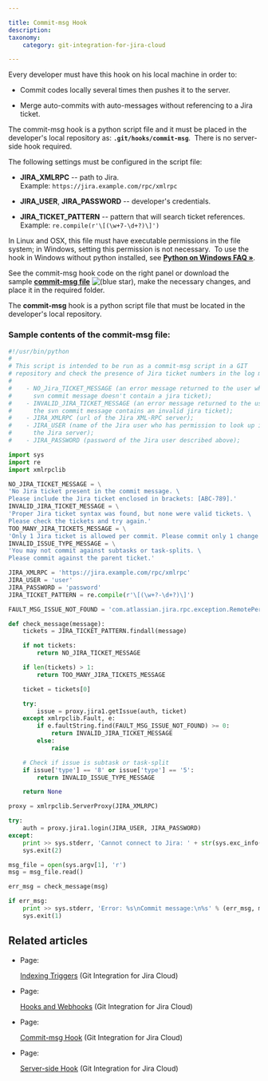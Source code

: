 ```yaml
---

title: Commit-msg Hook
description:
taxonomy:
    category: git-integration-for-jira-cloud

---
```

Every developer must have this hook on his local machine in order to:

*   Commit codes locally several times then pushes it to the server.

*   Merge auto-commits with auto-messages without referencing to a Jira ticket.


The commit-msg hook is a python script file and it must be placed in the developer's local repository as: **`.git/hooks/commit-msg`**.  There is no server-side hook required.

The following settings must be configured in the script file:

*   **JIRA\_XMLRPC** -- path to Jira.
    Example: `https://jira.example.com/rpc/xmlrpc`


*   **JIRA\_USER**, **JIRA\_PASSWORD** -- developer's credentials.

*   **JIRA\_TICKET\_PATTERN** -- pattern that will search ticket references.
    Example: `re.compile(r'\[(\w+7-\d+?)\]')`


In Linux and OSX, this file must have executable permissions in the file system; in Windows, setting this permission is not necessary.  To use the hook in Windows without python installed, see [**Python on Windows FAQ »**](https://docs.python.org/2/faq/windows.html#how-do-i-make-an-executable-from-a-python-script).

See the commit-msg hook code on the right panel or download the sample [**commit-msg file**](https://bigbrassband.com/files/commit-msg.zip) ![(blue star)](/wiki/s/-1639011364/6452/8b4898d3c114827e64ec143b4fa79bb76a6cfa5b/_/images/icons/emoticons/star_blue.png), make the necessary changes, and place it in the required folder.

The **commit-msg** hook is a python script file that must be located in the developer's local repository.

### **Sample contents of the commit-msg file:**

```py
#!/usr/bin/python
#
# This script is intended to be run as a commit-msg script in a GIT
# repository and check the presence of Jira ticket numbers in the log messages.
#
#    - NO_Jira_TICKET_MESSAGE (an error message returned to the user when the
#      svn commit message doesn't contain a jira ticket);
#    - INVALID_JIRA_TICKET_MESSAGE (an error message returned to the user when
#      the svn commit message contains an invalid jira ticket);
#    - JIRA_XMLRPC (url of the Jira XML-RPC server);
#    - JIRA_USER (name of the Jira user who has permission to look up issues in
#      the Jira server);
#    - JIRA_PASSWORD (password of the Jira user described above);

import sys
import re
import xmlrpclib

NO_JIRA_TICKET_MESSAGE = \
'No Jira ticket present in the commit message. \
Please include the Jira ticket enclosed in brackets: [ABC-789].'
INVALID_JIRA_TICKET_MESSAGE = \
'Proper Jira ticket syntax was found, but none were valid tickets. \
Please check the tickets and try again.'
TOO_MANY_JIRA_TICKETS_MESSAGE = \
'Only 1 Jira ticket is allowed per commit. Please commit only 1 change at a time.'
INVALID_ISSUE_TYPE_MESSAGE = \
'You may not commit against subtasks or task-splits. \
Please commit against the parent ticket.'

JIRA_XMLRPC = 'https://jira.example.com/rpc/xmlrpc'
JIRA_USER = 'user'
JIRA_PASSWORD = 'password'
JIRA_TICKET_PATTERN = re.compile(r'\[(\w+?-\d+?)\]')

FAULT_MSG_ISSUE_NOT_FOUND = 'com.atlassian.jira.rpc.exception.RemotePermissionException'

def check_message(message):
    tickets = JIRA_TICKET_PATTERN.findall(message)

    if not tickets:
        return NO_JIRA_TICKET_MESSAGE

    if len(tickets) > 1:
        return TOO_MANY_JIRA_TICKETS_MESSAGE

    ticket = tickets[0]

    try:
        issue = proxy.jira1.getIssue(auth, ticket)
    except xmlrpclib.Fault, e:
        if e.faultString.find(FAULT_MSG_ISSUE_NOT_FOUND) >= 0:
            return INVALID_JIRA_TICKET_MESSAGE
        else:
            raise

    # Check if issue is subtask or task-split
    if issue['type'] == '8' or issue['type'] == '5':
        return INVALID_ISSUE_TYPE_MESSAGE

    return None

proxy = xmlrpclib.ServerProxy(JIRA_XMLRPC)

try:
    auth = proxy.jira1.login(JIRA_USER, JIRA_PASSWORD)
except:
    print >> sys.stderr, 'Cannot connect to Jira: ' + str(sys.exc_info()[1])
    sys.exit(2)

msg_file = open(sys.argv[1], 'r')
msg = msg_file.read()

err_msg = check_message(msg)

if err_msg:
    print >> sys.stderr, 'Error: %s\nCommit message:\n%s' % (err_msg, msg)
    sys.exit(1)
```

## Related articles

*   Page:

    [Indexing Triggers](/wiki/spaces/GITCLOUD/pages/171475219/Indexing+Triggers) (Git Integration for Jira Cloud)

*   Page:

    [Hooks and Webhooks](/wiki/spaces/GITCLOUD/pages/179011589/Hooks+and+Webhooks) (Git Integration for Jira Cloud)

*   Page:

    [Commit-msg Hook](/wiki/spaces/GITCLOUD/pages/179011603/Commit-msg+Hook) (Git Integration for Jira Cloud)

*   Page:

    [Server-side Hook](/wiki/spaces/GITCLOUD/pages/179044399/Server-side+Hook) (Git Integration for Jira Cloud)